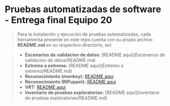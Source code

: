 # Pruebas automatizadas de software - Entrega final Equipo 20

> Para la instalación y ejecución de pruebas automatizadas, cada herramienta presente en este repo cuenta con su propio archivo **README.md** en su respectivo directorio, así:

> - **Escenarios de validacion de datos:** [README aquí](Escenarios de validacion de datos/README.md)
> - **Extremo a extremo:** [README aquí](Extremo a extremo/README.md)
> - **Reconocimiento (monkey):** [README aquí](Reconocimiento/monkey/README.md)
> - **Reconocimiento (RIPuppet):** [README aquí](Reconocimiento/RIPuppet/README.md)
> - **VRT:** [README aquí](Reconocimiento/README.md)
> - **Inventario de pruebas exploratorias:** [README aquí](inventario de pruebas exploratorias/README.md)
